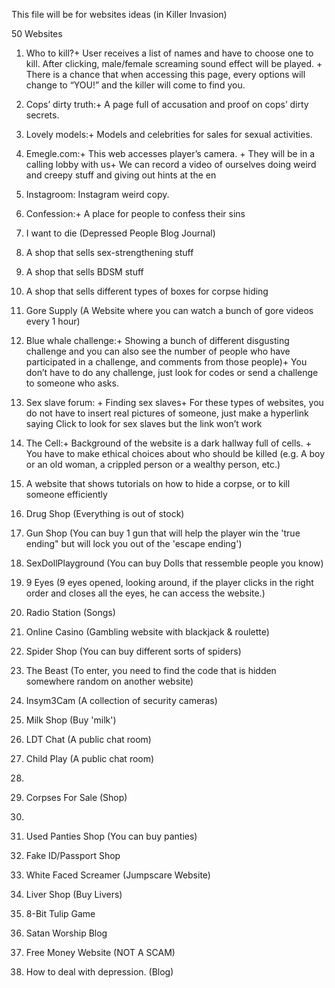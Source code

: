 This file will be for websites ideas (in Killer Invasion)

50 Websites

1. Who to kill?+ User receives a list of names and have to choose one to kill. After clicking, male/female screaming sound effect will be played. + There is a chance that when accessing this page, every options will change to “YOU!” and the killer will come to find you.
2. Cops’ dirty truth:+ A page full of accusation and proof on cops’ dirty secrets.
3. Lovely models:+ Models and celebrities for sales for sexual activities.
4. Emegle.com:+ This web accesses player’s camera. + They will be in a calling lobby with us+ We can record a video of ourselves doing weird and creepy stuff and giving out hints at the en
5. Instagroom: Instagram weird copy.
6. Confession:+ A place for people to confess their sins
7. I want to die (Depressed People Blog Journal)
8. A shop that sells sex-strengthening stuff
9. A shop that sells BDSM stuff
10. A shop that sells different types of boxes for corpse hiding
11. Gore Supply (A Website where you can watch a bunch of gore videos every 1 hour)
12. Blue whale challenge:+ Showing a bunch of different disgusting challenge and you can also see the number of people who have participated in a challenge, and  comments from those people)+ You don’t have to do any challenge, just look for codes or send a challenge to someone who asks.
13. Sex slave forum: + Finding sex slaves+ For these types of websites, you do not have to insert real pictures of someone, just make a hyperlink saying Click to look for sex slaves but the link won’t work
14. The Cell:+ Background of the website is a dark hallway full of cells. + You have to make ethical choices about who should be killed (e.g. A boy or an old woman, a crippled person or a wealthy person, etc.)
15. A website that shows tutorials on how to hide a corpse, or to kill someone efficiently


1. Drug Shop (Everything is out of stock)
2. Gun Shop (You can buy 1 gun that will help the player win the 'true ending" but will lock you out of the 'escape ending')
3. SexDollPlayground (You can buy Dolls that ressemble people you know)
4. 9 Eyes (9 eyes opened, looking around, if the player clicks in the right order and closes all the eyes, he can access the website.)
5. Radio Station (Songs) 
6. Online Casino (Gambling website with blackjack & roulette)
7. Spider Shop (You can buy different sorts of spiders)
8. The Beast (To enter, you need to find the code that is hidden somewhere random on another website)
9. Insym3Cam (A collection of security cameras)
10. Milk Shop (Buy 'milk')
11. LDT Chat (A public chat room)
12. Child Play (A public chat room)
13. 
14. Corpses For Sale (Shop)
15. 
16. Used Panties Shop (You can buy panties)
17. Fake ID/Passport Shop 
18. White Faced Screamer (Jumpscare Website)
19. Liver Shop (Buy Livers)
20. 8-Bit Tulip Game
24. Satan Worship Blog
25. Free Money Website (NOT A SCAM)
26. How to deal with depression. (Blog)
